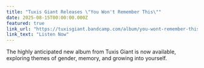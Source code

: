 ```yaml
---
title: "Tuxis Giant Releases \"You Won't Remember This\""
date: 2025-08-15T00:00:00.000Z
featured: true
link_url: "https://tuxisgiant.bandcamp.com/album/you-wont-remember-this"
link_text: "Listen Now"
---
```


The highly anticipated new album from Tuxis Giant is now available, exploring themes of gender, memory, and growing into yourself. 